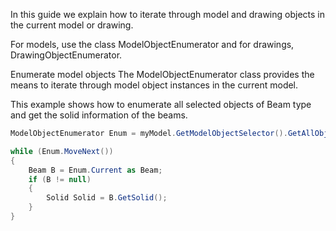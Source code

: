 In this guide we explain how to iterate through model and drawing objects in the current model or drawing.

For models, use the class ModelObjectEnumerator and for drawings, DrawingObjectEnumerator.

Enumerate model objects
The ModelObjectEnumerator class provides the means to iterate through model object instances in the current model.

This example shows how to enumerate all selected objects of Beam type and get the solid information of the beams.

```csharp
ModelObjectEnumerator Enum = myModel.GetModelObjectSelector().GetAllObjects();

while (Enum.MoveNext())
{
    Beam B = Enum.Current as Beam;
    if (B != null)
    {
        Solid Solid = B.GetSolid();
    }
}
```